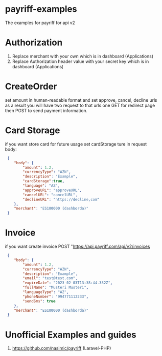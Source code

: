 # payriff-examples

The examples for payriff for api v2

# Authorization

1. Replace merchant with your own which is in dashboard (Applications)
2. Replace Authorization header value with your secret key which is in dashboard (Applications)

# CreateOrder

set amount in human-readable format and set approve, cancel, decline urls as a result you will have two request to that
urls one GET for redirect page then POST to send payment information. 
# Card Storage
if you want store card for future usage set
cardStorage ture in request body:

```json
 {
    "body": {
        "amount": 1.2,
        "currencyType": "AZN",
        "description": "Example",
        "cardStorage":true,
        "language": "AZ",
        "approveURL": "approveURL",
        "cancelURL": "cancelURL",
        "declineURL": "https://decline,com"
    },
    "merchant": "ES100000 (dashborda)"
 }
 ```

# Invoice
if you want create invoice 
POST "https://api.payriff.com/api/v2/invoices

```json
 {
    "body": {
        "amount": 1.2,
        "currencyType": "AZN",
        "description": "Example",
        "email": "test@test.com",
        "expireDate": "2023-02-03T13:38:44.332Z",
        "fullName": "Musteri Musteri",
        "languageType": "AZ",
        "phoneNumber": "994771112233",
        "sendSms": true
    },
    "merchant": "ES100000 (dashborda)"
 }
 ```

# Unofficial Examples and guides

1. https://github.com/nasimic/payriff   (Laravel-PHP)

